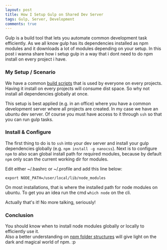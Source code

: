 ```yaml
---
layout: post
title: How I Setup Gulp on Shared Dev Server
tags: Gulp, Server, Development
comments: true
---
```


Gulp is a build tool that lets you automate common development task efficiently. 
As we all know gulp has its dependencies installed as npm modules and it downloads a lot of modules 
depending on your setup. In this post i wanna share how i setup gulp in a way that i dont need to do npm 
install on every project i have. 

### My Setup / Scenario

We have a common [build scripts](https://bitbucket.org/SytianIT/sytianbuild) that is used by everyone on
every projects. Having it install on every projects will consume dist space. So why not install all 
dependencies globally at once. 

This setup is best applied (e.g. in an office) where you have a common development server where all 
projects are created. In my case we have an ubuntu dev server. Of course you must have access to it 
through `ssh` so that you can run gulp tasks. 

### Install & Configure

The first thing to do is to `ssh` into your dev server and install your gulp dependencies globally 
(e.g. `npm install -g nanocss`). Next is to configure `npm` to also scan global install path for required 
modules, because by default `npm` only scan the current working dir for modules. 

Edit either ~/.bashrc or ~/.profile and add this line below:

	export NODE_PATH=/user/local/lib/node_modules

On most installations, that is where the installed path for node modules on ubuntu.
To get you an idea run the cmd `which node` on the cli. 

Actually that's it! No more talking, seriously!

### Conclusion

You should know when to install node modules globally or locally to efficiently use it.  
Also a better understanding on [npm folder structures](https://docs.npmjs.com/files/folders) will give 
light on the dark and magical world of npm. 
:p
  







